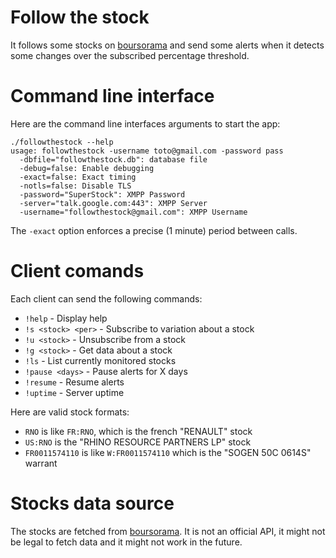 # Follow the stock

It follows some stocks on [boursorama](http://www.boursorama.com) and send some alerts when it detects some changes over the subscribed percentage threshold.

# Command line interface

Here are the command line interfaces arguments to start the app:

    ./followthestock --help
    usage: followthestock -username toto@gmail.com -password pass
      -dbfile="followthestock.db": database file
      -debug=false: Enable debugging
      -exact=false: Exact timing
      -notls=false: Disable TLS
      -password="SuperStock": XMPP Password
      -server="talk.google.com:443": XMPP Server
      -username="followthestock@gmail.com": XMPP Username
      
The `-exact` option enforces a precise (1 minute) period between calls.

# Client comands

Each client can send the following commands:

* `!help` - Display help
* `!s <stock> <per>` - Subscribe to variation about a stock
* `!u <stock>` - Unsubscribe from a stock
* `!g <stock>` - Get data about a stock
* `!ls` - List currently monitored stocks
* `!pause <days>` - Pause alerts for X days
* `!resume` - Resume alerts
* `!uptime` - Server uptime

Here are valid stock formats:
* `RNO` is like `FR:RNO`, which is the french "RENAULT" stock
* `US:RNO` is the "RHINO RESOURCE PARTNERS LP" stock
* `FR0011574110` is like `W:FR0011574110` which is the "SOGEN 50C 0614S" warrant


# Stocks data source
The stocks are fetched from [boursorama](http://www.boursorama.com). It is not an official API, it might not be legal to fetch data and it might not work in the future.
